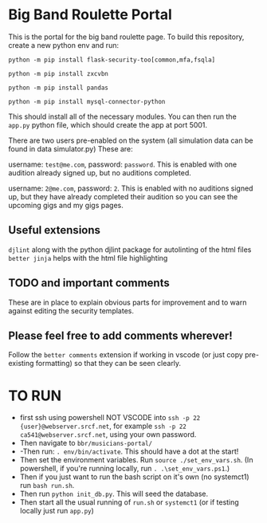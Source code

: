 # Big Band Roulette Portal

This is the portal for the big band roulette page.
To build this repository, create a new python env and run:

`python -m pip install flask-security-too[common,mfa,fsqla]`

`python -m pip install zxcvbn`

`python -m pip install pandas`

`python -m pip install mysql-connector-python`

This should install all of the necessary modules. You can then run the `app.py` python file, which should create the app at port 5001.

There are two users pre-enabled on the system (all simulation data can be found in data simulator.py) These are:

username: `test@me.com`, password: `password`. This is enabled with one audition already signed up, but no auditions completed.

username: `2@me.com`, password: `2`. This is enabled with no auditions signed up, but they have already completed their audition so you can see the upcoming gigs and my gigs pages.

## Useful extensions
`djlint` along with the python djlint package for autolinting of the html files
`better jinja` helps with the html file highlighting 

## TODO and important comments
These are in place to explain obvious parts for improvement and to warn against editing the security templates.

## Please feel free to add comments wherever!
Follow the `better comments` extension if working in vscode (or just copy pre-existing formatting) so that they can be seen clearly.

# TO RUN
- first ssh using powershell NOT VSCODE into  `ssh -p 22 {user}@webserver.srcf.net`, for example  `ssh -p 22 ca541@webserver.srcf.net`, using your own password.
- Then navigate to `bbr/musicians-portal/`
- -Then run: `. env/bin/activate`. This should have a dot at the start!
- Then set the environment variables. Run `source ./set_env_vars.sh`. (In powershell, if you're running locally, run `. .\set_env_vars.ps1`.)
- Then if you just want to run the bash script on it's own (no systemct1) run `bash run.sh`.
- Then run `python init_db.py`. This will seed the database.
- Then start all the usual running of `run.sh` or `systemct1` (or if testing locally just run `app.py`)

